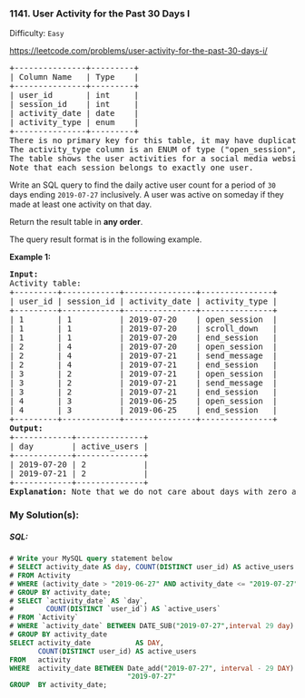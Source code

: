 ### 1141. User Activity for the Past 30 Days I

Difficulty: `Easy`

https://leetcode.com/problems/user-activity-for-the-past-30-days-i/


<pre>+---------------+---------+
| Column Name   | Type    |
+---------------+---------+
| user_id       | int     |
| session_id    | int     |
| activity_date | date    |
| activity_type | enum    |
+---------------+---------+
There is no primary key for this table, it may have duplicate rows.
The activity_type column is an ENUM of type ("open_session", "end_session", "scroll_down", "send_message").
The table shows the user activities for a social media website. 
Note that each session belongs to exactly one user.
</pre>
<p>Write an SQL query to find the daily active user count for a period of <code>30</code> days ending <code>2019-07-27</code> inclusively. A user was active on someday if they made at least one activity on that day.</p>
<p>Return the result table in <strong>any order</strong>.</p>
<p>The query result format is in the following example.</p>
<p><strong class="example">Example 1:</strong></p>
<pre><strong>Input:</strong> 
Activity table:
+---------+------------+---------------+---------------+
| user_id | session_id | activity_date | activity_type |
+---------+------------+---------------+---------------+
| 1       | 1          | 2019-07-20    | open_session  |
| 1       | 1          | 2019-07-20    | scroll_down   |
| 1       | 1          | 2019-07-20    | end_session   |
| 2       | 4          | 2019-07-20    | open_session  |
| 2       | 4          | 2019-07-21    | send_message  |
| 2       | 4          | 2019-07-21    | end_session   |
| 3       | 2          | 2019-07-21    | open_session  |
| 3       | 2          | 2019-07-21    | send_message  |
| 3       | 2          | 2019-07-21    | end_session   |
| 4       | 3          | 2019-06-25    | open_session  |
| 4       | 3          | 2019-06-25    | end_session   |
+---------+------------+---------------+---------------+
<strong>Output:</strong> 
+------------+--------------+ 
| day        | active_users |
+------------+--------------+ 
| 2019-07-20 | 2            |
| 2019-07-21 | 2            |
+------------+--------------+ 
<strong>Explanation:</strong> Note that we do not care about days with zero active users.
</pre>

### My Solution(s):

##### SQL:

```sql
# Write your MySQL query statement below
# SELECT activity_date AS day, COUNT(DISTINCT user_id) AS active_users
# FROM Activity
# WHERE (activity_date > "2019-06-27" AND activity_date <= "2019-07-27")
# GROUP BY activity_date;
# SELECT `activity_date` AS `day`, 
#        COUNT(DISTINCT `user_id`) AS `active_users`
# FROM `Activity`
# WHERE `activity_date` BETWEEN DATE_SUB("2019-07-27",interval 29 day) AND "2019-07-27"
# GROUP BY activity_date
SELECT activity_date           AS DAY,
       COUNT(DISTINCT user_id) AS active_users
FROM   activity
WHERE  activity_date BETWEEN Date_add("2019-07-27", interval - 29 DAY) AND
                             "2019-07-27"
GROUP  BY activity_date;
```
